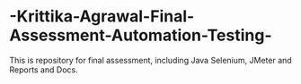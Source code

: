 # -Krittika-Agrawal-Final-Assessment-Automation-Testing-
This is repository for final assessment, including Java Selenium, JMeter and Reports and Docs.
